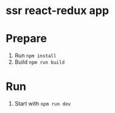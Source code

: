 # ssr react-redux app

# Prepare
1. Run `npm install`
2. Build `npm run build`

# Run
1. Start with `npm run dev`

